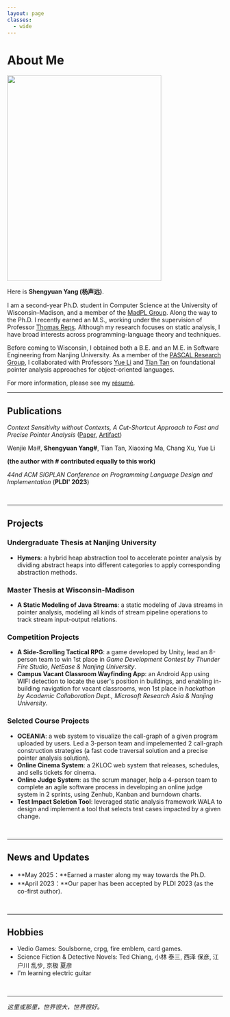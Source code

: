 ```yaml
---
layout: page
classes: 
  - wide
---
```


# About Me

<img src="https://yangshengyuan.github.io/shengyuanyang.jpg" class="floatpic" width="360" height="480">

Here is **Shengyuan Yang (杨声远)**.

I am a second-year Ph.D. student in Computer Science at the University of Wisconsin–Madison, and a member of the [MadPL Group](https://madpl.cs.wisc.edu/). Along the way to the Ph.D. I recently earned an M.S., working under the supervision of Professor [Thomas Reps](https://pages.cs.wisc.edu/~reps/). Although my research focuses on static analysis, I have broad interests across programming-language theory and techniques.

Before coming to Wisconsin, I obtained both a B.E. and an M.E. in Software Engineering from Nanjing University. As a member of the [PASCAL Research Group](https://pascal-lab.net/), I collaborated with Professors [Yue Li](https://yuelee.bitbucket.io/) and [Tian Tan](https://silverbullettt.bitbucket.io/) on foundational pointer analysis approaches for object-oriented languages.

For more information, please see my [résumé](https://yangshengyuan.github.io/file/CV-shengyuanyang.pdf).

---

## Publications
*Context Sensitivity without Contexts, A Cut-Shortcut Approach to Fast and Precise Pointer Analysis* ([Paper](https://dl.acm.org/doi/abs/10.1145/3591242), [Artifact](https://zenodo.org/record/7808384))

Wenjie Ma#, **Shengyuan Yang#**, Tian Tan, Xiaoxing Ma, Chang Xu, Yue Li

**(the author with # contributed equally to this work)**

*44nd ACM SIGPLAN Conference on Programming Language Design and Implementation* (**PLDI' 2023**)

<br>

---

## Projects

### Undergraduate Thesis at Nanjing University
- **Hymers**: a hybrid heap abstraction tool to accelerate pointer analysis by dividing abstract heaps into
different categories to apply corresponding abstraction methods.

### Master Thesis at Wisconsin-Madison
- **A Static Modeling of Java Streams**: a static modeling of Java streams in pointer analysis, modeling all kinds of stream pipeline operations to track stream input-output relations.

### Competition Projects
- **A Side-Scrolling Tactical RPG**: a game developed by Unity, lead an 8-person team to win 1st place in *Game Development Contest by Thunder Fire Studio, NetEase & Nanjing University*.
- **Campus Vacant Classroom Wayfinding App**: an Android App using WIFI detection to locate the user's position in buildings, and enabling in-building navigation for vacant classrooms, won 1st place in *hackathon by Academic Collaboration Dept., Microsoft Research Asia & Nanjing University*.

### Selcted Course Projects
- **OCEANIA**: a web system to visualize the call-graph of a given program uploaded by users. Led a 3-person team and impelemented 2 call-graph construction strategies (a fast code traversal solution and a precise pointer analysis solution). 
- **Online Cinema System**: a 2KLOC web system that releases, schedules, and sells tickets for cinema.
- **Online Judge System**: as the scrum manager, help a 4-person team to complete an agile software process in developing an online judge system in 2 sprints, using Zenhub, Kanban and burndown charts.
- **Test Impact Selction Tool**: leveraged static analysis framework WALA to design and implement a tool that selects test cases impacted by a given change.

<br>

---

## News and Updates

- **May 2025：**Earned a master along my way towards the Ph.D. 
- **April 2023：**Our paper has been accepted by PLDI 2023 (as the co-first author).

<br>

---

## Hobbies

- Vedio Games: Soulsborne, crpg, fire emblem, card games.
- Science Fiction & Detective Novels: Ted Chiang, 小林 泰三, 西泽 保彦, 江户川 乱步, 京极 夏彦
- I'm learning electric guitar

<br>

---
*这里或那里，世界很大，世界很好。*